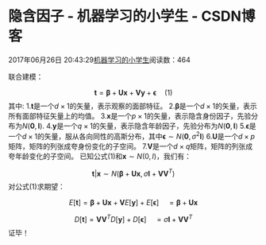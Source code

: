 
# 隐含因子 - 机器学习的小学生 - CSDN博客


2017年06月26日 20:43:29[机器学习的小学生](https://me.csdn.net/xuluhui123)阅读数：464


联合建模：

$$
\mathbf t = \boldsymbol \beta + \mathbf U \mathbf x + \mathbf V \mathbf y +\boldsymbol\epsilon   \quad(1)
$$
其中:
1.$\mathbf t$是一个$d\times 1$的矢量，表示观察的面部特征。
2.$\boldsymbol \beta$是一个$d\times 1$的矢量，表示所有面部特征矢量上的均值。
3.$\mathbf x$是一个$p\times 1$的矢量，表示隐含身份因子，先验分布为$N(\mathbf 0,\mathbf I)$.
4.$\mathbf y$是一个$q\times 1$的矢量，表示隐含年龄因子，先验分布为$N(\mathbf 0,\mathbf I)$
5.$\boldsymbol\epsilon$是一个$d\times 1$的矢量，服从各向同性的高斯分布，其中$\boldsymbol\epsilon \sim N(\mathbf 0,\sigma^2 \mathbf I)$
6.$\mathbf U$是一个$d\times p$矩阵，矩阵的列张成夸身份变化的子空间。
7.$\mathbf V$是一个$d\times q$矩阵，矩阵的列张成夸年龄变化的子空间。
已知公式(1)和$\mathbf x \sim N(0,I)$，我们有：

$$
\mathbf t|\mathbf x \sim N(\boldsymbol \beta+\boldsymbol U \boldsymbol x ,\sigma \mathbf I + \mathbf V \mathbf V^T)
$$
对公式(1)求期望：

$$
E[\mathbf t ]= \boldsymbol \beta + \mathbf U \mathbf x + \mathbf V E[\mathbf y ]+ E[\boldsymbol\epsilon]   \quad = \boldsymbol \beta + \mathbf U \mathbf x
$$

$$
D[\mathbf t ]=  \mathbf V \mathbf V^T D[\mathbf y ]+ D[\boldsymbol\epsilon]   \quad = \sigma \mathbf I + \mathbf V \mathbf V^T
$$
证毕！

